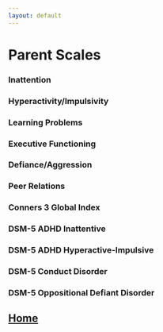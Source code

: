```yaml
---
layout: default
---
```


# Parent Scales

### Inattention



### Hyperactivity/Impulsivity



### Learning Problems



### Executive Functioning



### Defiance/Aggression



### Peer Relations



### Conners 3 Global Index



### DSM-5 ADHD Inattentive



### DSM-5 ADHD Hyperactive-Impulsive



### DSM-5 Conduct Disorder



### DSM-5 Oppositional Defiant Disorder


## [Home](https://ndavis4904.github.io/conners_score/)
